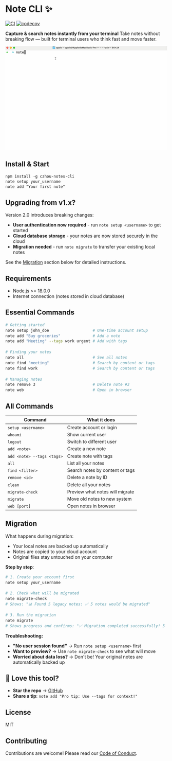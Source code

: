 # Note CLI ✨

[![CI](https://github.com/chloezhoudev/czhou-notes-cli/actions/workflows/ci.yml/badge.svg)](https://github.com/chloezhoudev/czhou-notes-cli/actions/workflows/ci.yml)
[![codecov](https://codecov.io/gh/chloezhoudev/czhou-notes-cli/branch/main/graph/badge.svg)](https://codecov.io/gh/chloezhoudev/czhou-notes-cli)

**Capture & search notes instantly from your terminal**
Take notes without breaking flow — built for terminal users who think fast and move faster.

![Demo](./assets/demo.gif)

## Install & Start
```
npm install -g czhou-notes-cli
note setup your_username
note add "Your first note"
```

## Upgrading from v1.x?
Version 2.0 introduces breaking changes:

- **User authentication now required** - run `note setup <username>` to get started
- **Cloud database storage** - your notes are now stored securely in the cloud
- **Migration needed** - run `note migrate` to transfer your existing local notes

See the [Migration](#migration) section below for detailed instructions.

## Requirements
- Node.js >= 18.0.0
- Internet connection (notes stored in cloud database)

## Essential Commands
```bash
# Getting started
note setup john_doe                   # One-time account setup
note add "Buy groceries"              # Add a note
note add "Meeting" --tags work urgent # Add with tags

# Finding your notes
note all                              # See all notes
note find "meeting"                   # Search by content or tags
note find work                        # Search by content or tags

# Managing notes
note remove 3                         # Delete note #3
note web                              # Open in browser
```

## All Commands

| Command | What it does |
|---------|-------------|
| `setup <username>` | Create account or login |
| `whoami` | Show current user |
| `logout` | Switch to different user |
| `add <note>` | Create a new note |
| `add <note> --tags <tags>` | Create note with tags |
| `all` | List all your notes |
| `find <filter>` | Search notes by content or tags |
| `remove <id>` | Delete a note by ID |
| `clean` | Delete all your notes |
| `migrate-check` | Preview what notes will migrate |
| `migrate` | Move old notes to new system |
| `web [port]` | Open notes in browser |

## Migration
What happens during migration:

- Your local notes are backed up automatically
- Notes are copied to your cloud account
- Original files stay untouched on your computer

**Step by step**:
```bash
# 1. Create your account first
note setup your_username

# 2. Check what will be migrated
note migrate-check
# Shows: "📊 Found 5 legacy notes: ✅ 5 notes would be migrated"

# 3. Run the migration
note migrate
# Shows progress and confirms: "✅ Migration completed successfully! 5 notes migrated."
```

**Troubleshooting:**
- **"No user session found"** → Run `note setup <username>` first
- **Want to preview?** → Use `note migrate-check` to see what will move
- **Worried about data loss?** → Don't be! Your original notes are automatically backed up

## 🌟 Love this tool?
- **Star the repo** → [GitHub](https://github.com/chloezhoudev/czhou-notes-cli)
- **Share a tip**: `note add "Pro tip: Use --tags for context!"`

## License
MIT

## Contributing
Contributions are welcome! Please read our [Code of Conduct](CODE_OF_CONDUCT.md).
